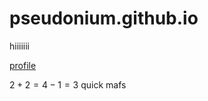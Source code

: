 # pseudonium.github.io


hiiiiiii


[profile](https://github.com/Pseudonium)


$2 + 2 = 4 - 1 = 3$ quick mafs
